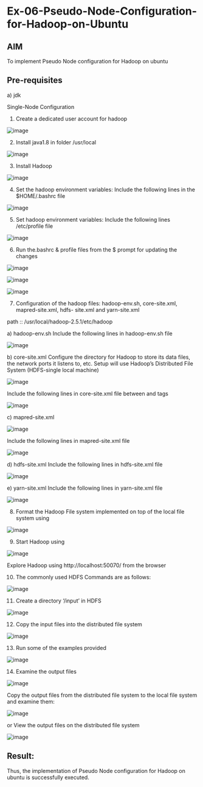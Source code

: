# Ex-06-Pseudo-Node-Configuration-for-Hadoop-on-Ubuntu

## AIM

To implement Pseudo Node configuration for Hadoop on ubuntu

## Pre-requisites

a) jdk

Single-Node Configuration

1.	Create a dedicated user account for hadoop

![image](https://github.com/santhoshkumar24263/Ex-06-Pseudo-Node-Configuration-for-Hadoop-on-Ubuntu/assets/127171952/042ef74a-72f0-4042-a700-682124a636c0)

2.	Install java1.8 in folder /usr/local

![image](https://github.com/santhoshkumar24263/Ex-06-Pseudo-Node-Configuration-for-Hadoop-on-Ubuntu/assets/127171952/f0e6e94f-079e-4da9-ad0a-dc8c514ac424)


3.	Install Hadoop


![image](https://github.com/santhoshkumar24263/Ex-06-Pseudo-Node-Configuration-for-Hadoop-on-Ubuntu/assets/127171952/793dccf8-8fce-41dc-9d68-ac8d32bdafb9)



4.	Set the hadoop environment variables: Include the following lines in the
$HOME/.bashrc file


![image](https://github.com/santhoshkumar24263/Ex-06-Pseudo-Node-Configuration-for-Hadoop-on-Ubuntu/assets/127171952/e0cba209-8c43-41d6-9b0b-0cdf7004a904)


 
5.	Set hadoop environment variables: Include the following lines /etc/profile file


![image](https://github.com/santhoshkumar24263/Ex-06-Pseudo-Node-Configuration-for-Hadoop-on-Ubuntu/assets/127171952/c7bd3bf4-253d-4804-8f04-9b5a136cd758)



6.	Run the.bashrc & profile files from the $ prompt for updating the changes


![image](https://github.com/santhoshkumar24263/Ex-06-Pseudo-Node-Configuration-for-Hadoop-on-Ubuntu/assets/127171952/e6222f53-a6e4-4b9b-b8bc-86bca058a882)

![image](https://github.com/santhoshkumar24263/Ex-06-Pseudo-Node-Configuration-for-Hadoop-on-Ubuntu/assets/127171952/459924c0-56fc-4845-aa7d-9b90e9c5f9de)

![image](https://github.com/santhoshkumar24263/Ex-06-Pseudo-Node-Configuration-for-Hadoop-on-Ubuntu/assets/127171952/cca0142a-5e37-4df4-a232-560676a4663b)



7.	Configuration of the hadoop files: hadoop-env.sh, core-site.xml, mapred-site.xml, hdfs- site.xml and yarn-site.xml

path ::	/usr/local/hadoop-2.5.1/etc/hadoop

a)	hadoop-env.sh
Include the following lines in hadoop-env.sh file

![image](https://github.com/santhoshkumar24263/Ex-06-Pseudo-Node-Configuration-for-Hadoop-on-Ubuntu/assets/127171952/7fbd66ad-2051-47a1-ba89-a43d96d4e258)


b)	core-site.xml
Configure the directory for Hadoop to store its data files, the network ports it listens to, etc. Setup will use Hadoop’s Distributed File System (HDFS-single local machine)

![image](https://github.com/santhoshkumar24263/Ex-06-Pseudo-Node-Configuration-for-Hadoop-on-Ubuntu/assets/127171952/e3640959-6384-4965-b884-5d768ac60bb1)


 
Include the following lines in core-site.xml file between <configuration> and
</configuration> tags

![image](https://github.com/santhoshkumar24263/Ex-06-Pseudo-Node-Configuration-for-Hadoop-on-Ubuntu/assets/127171952/6e2f19da-646e-4c37-b8ad-2d2b94f3fc72)


c)	mapred-site.xml

 ![image](https://github.com/santhoshkumar24263/Ex-06-Pseudo-Node-Configuration-for-Hadoop-on-Ubuntu/assets/127171952/5ba2292f-1aef-491d-be84-6080de0259f9)


Include the following lines in mapred-site.xml file

 ![image](https://github.com/santhoshkumar24263/Ex-06-Pseudo-Node-Configuration-for-Hadoop-on-Ubuntu/assets/127171952/293ee142-9d7c-4e4b-970e-72a0470c9240)


d)	hdfs-site.xml
Include the following lines in hdfs-site.xml file


![image](https://github.com/santhoshkumar24263/Ex-06-Pseudo-Node-Configuration-for-Hadoop-on-Ubuntu/assets/127171952/d17e18ca-16fd-4514-b0df-fe9cb1821c85)



e)	yarn-site.xml
Include the following lines in yarn-site.xml file

![image](https://github.com/santhoshkumar24263/Ex-06-Pseudo-Node-Configuration-for-Hadoop-on-Ubuntu/assets/127171952/f4a463ac-a45d-4cd3-9bf4-77aa1facc477)


8.	Format the Hadoop File system implemented on top of the local file system using

![image](https://github.com/santhoshkumar24263/Ex-06-Pseudo-Node-Configuration-for-Hadoop-on-Ubuntu/assets/127171952/aeb767bb-9a8f-45c4-96e0-46cd99e419e2)


9.	Start Hadoop using

![image](https://github.com/santhoshkumar24263/Ex-06-Pseudo-Node-Configuration-for-Hadoop-on-Ubuntu/assets/127171952/ab37538d-77cf-431d-9b1c-d1a484aaffc4)


Explore Hadoop using http://localhost:50070/ from the browser	
 
10.	The commonly used HDFS Commands are as follows:


![image](https://github.com/santhoshkumar24263/Ex-06-Pseudo-Node-Configuration-for-Hadoop-on-Ubuntu/assets/127171952/6ec6863c-5951-4825-a7b8-d0c2ff38c44a)



11.	Create a directory ‘/input’ in HDFS

![image](https://github.com/santhoshkumar24263/Ex-06-Pseudo-Node-Configuration-for-Hadoop-on-Ubuntu/assets/127171952/bebbd11e-836d-4866-99c6-208abab85069)


12.	Copy the input files into the distributed file system

![image](https://github.com/santhoshkumar24263/Ex-06-Pseudo-Node-Configuration-for-Hadoop-on-Ubuntu/assets/127171952/e0327f0d-7027-4874-be5e-15f5b656e2bd)


13.	Run some of the examples provided

![image](https://github.com/santhoshkumar24263/Ex-06-Pseudo-Node-Configuration-for-Hadoop-on-Ubuntu/assets/127171952/67028405-3300-409a-b3b0-b78ec3129906)


14.	Examine the output files

![image](https://github.com/santhoshkumar24263/Ex-06-Pseudo-Node-Configuration-for-Hadoop-on-Ubuntu/assets/127171952/eaca9b09-f6f3-4a68-a467-010eec09838a)


Copy the output files from the distributed file system to the local file system and examine them:

![image](https://github.com/santhoshkumar24263/Ex-06-Pseudo-Node-Configuration-for-Hadoop-on-Ubuntu/assets/127171952/3e7793a5-516f-42a9-8a6e-14a125a41883)

 
or
View the output files on the distributed file system

![image](https://github.com/santhoshkumar24263/Ex-06-Pseudo-Node-Configuration-for-Hadoop-on-Ubuntu/assets/127171952/de6ae420-d1e6-4a14-806a-0047307ff6c1)


## Result:
Thus, the implementation of Pseudo Node configuration for Hadoop on ubuntu is successfully executed.
